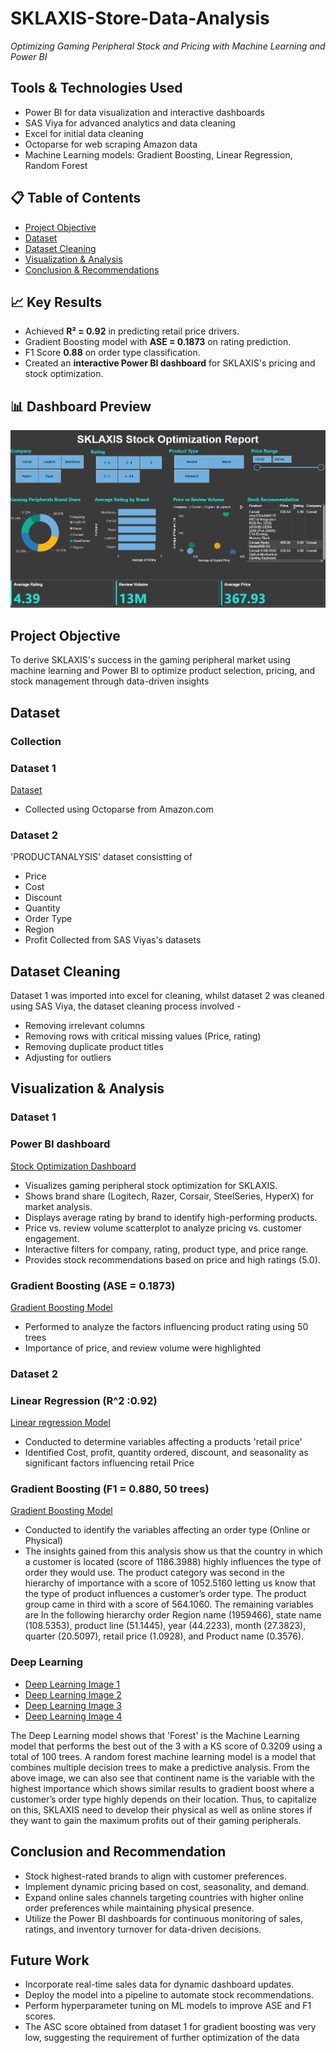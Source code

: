 # SKLAXIS-Store-Data-Analysis
*Optimizing Gaming Peripheral Stock and Pricing with Machine Learning and Power BI*

## Tools & Technologies Used
- Power BI for data visualization and interactive dashboards
- SAS Viya for advanced analytics and data cleaning
- Excel for initial data cleaning
- Octoparse for web scraping Amazon data
- Machine Learning models: Gradient Boosting, Linear Regression, Random Forest

## 📋 Table of Contents
- [Project Objective](#project-objective)
- [Dataset](#dataset)
- [Dataset Cleaning](#dataset-cleaning)
- [Visualization & Analysis](#visualization--analysis)
- [Conclusion & Recommendations](#conclusion--recommendations)

## 📈 Key Results
- Achieved **R² = 0.92** in predicting retail price drivers.
- Gradient Boosting model with **ASE = 0.1873** on rating prediction.
- F1 Score **0.88** on order type classification.
- Created an **interactive Power BI dashboard** for SKLAXIS's pricing and stock optimization.

## 📊 Dashboard Preview

![SKLAXIS Power BI Dashboard](https://github.com/Mohammed-Hanzala-Khan/Business-Data-Analytics-Portfolio/blob/main/SKLAXIS%20Dashboard.png)




## Project Objective
To derive SKLAXIS's success in the gaming peripheral market using machine learning and Power BI to optimize product selection, pricing, and stock management through data-driven insights

## Dataset
### Collection
### Dataset 1
<a href="https://github.com/Mohammed-Hanzala-Khan/Business-Data-Analytics-Portfolio/blob/main/SKLAXIS's%20Store%20Raw%20Data.xlsx">Dataset</a>
- Collected using Octoparse from Amazon.com

### Dataset 2 
'PRODUCTANALYSIS' dataset consistting of 
- Price
- Cost
- Discount
- Quantity
- Order Type
- Region
- Profit
Collected from SAS Viyas's datasets

## Dataset Cleaning
Dataset 1 was imported into excel for cleaning, whilst dataset 2 was cleaned using SAS Viya, the dataset cleaning process involved - 
- Removing irrelevant columns
- Removing rows with critical missing values (Price, rating)
- Removing duplicate product titles
- Adjusting for outliers


## Visualization & Analysis
### Dataset 1
### Power BI dashboard 
<a href="https://github.com/Mohammed-Hanzala-Khan/Business-Data-Analytics-Portfolio/blob/main/SKLAXIS%20Dashboard.png">Stock Optimization Dashboard</a>
* Visualizes gaming peripheral stock optimization for SKLAXIS.
* Shows brand share (Logitech, Razer, Corsair, SteelSeries, HyperX) for market analysis.
* Displays average rating by brand to identify high-performing products.
* Price vs. review volume scatterplot to analyze pricing vs. customer engagement.
* Interactive filters for company, rating, product type, and price range.
* Provides stock recommendations based on price and high ratings (5.0).

### Gradient Boosting (ASE = 0.1873)
<a href="https://github.com/Mohammed-Hanzala-Khan/Business-Data-Analytics-Portfolio/blob/main/Snapshot%20of%20Gradient%20boosting%20-%20Rating%201%2007-09-2023%20at%203.31.32%20AM.png">Gradient Boosting Model</a>

* Performed to analyze the factors influencing product rating using 50 trees
* Importance of price, and review volume were highlighted

### Dataset 2

### Linear Regression (R^2 :0.92)
<a href="https://github.com/Mohammed-Hanzala-Khan/Business-Data-Analytics-Portfolio/blob/main/Snapshot%20of%20Linear%20regression%20-%20Retail%20Price%201%2007-09-2023%20at%203.57.33%20AM.png">Linear regression Model</a>

* Conducted to determine variables affecting a products 'retail price'
* Identified Cost, profit, quantity ordered, discount, and seasonality as significant factors influencing retail Price


### Gradient Boosting (F1 = 0.880, 50 trees)
<a href="https://github.com/Mohammed-Hanzala-Khan/Business-Data-Analytics-Portfolio/blob/main/image_2025-07-02_234432642.png">Gradient Boosting Model</a>

* Conducted to identify the variables affecting an order type (Online or Physical)
* The insights gained from this analysis show us that the country in which a customer is located (score of 1186.3988) highly influences the type of order they would use. The product category was second in the hierarchy of importance with a score of 1052.5160 letting us know that the type of product influences a customer’s order type. The product group came in third with a score of 564.1060. The remaining variables are In the following hierarchy order Region name (1959466), state name (108.5353), product line (51.1445), year (44.2233), month (27.3823), quarter (20.5097), retail price (1.0928), and Product name (0.3576).

### Deep Learning

- <a href="https://github.com/Mohammed-Hanzala-Khan/Business-Data-Analytics-Portfolio/blob/main/Screenshot%202023-07-09%20at%205.15.16%20PM.png">Deep Learning Image 1</a>
- <a href="https://github.com/Mohammed-Hanzala-Khan/Business-Data-Analytics-Portfolio/blob/main/Screenshot%202023-07-09%20at%205.15.03%20PM.png">Deep Learning Image 2</a>
- <a href="https://github.com/Mohammed-Hanzala-Khan/Business-Data-Analytics-Portfolio/blob/main/Screenshot%202023-07-09%20at%205.14.52%20PM.png">Deep Learning Image 3</a>
- <a href="https://github.com/Mohammed-Hanzala-Khan/Business-Data-Analytics-Portfolio/blob/main/Screenshot%202023-07-09%20at%205.14.35%20PM.png">Deep Learning Image 4</a>

The Deep Learning model shows that 'Forest' is the Machine Learning model that performs the best out of the 3 with a KS score of 0.3209 using a total of 100 trees. A random forest machine learning model is a model that combines multiple decision trees to make a predictive analysis. From the above image, we can also see that continent name is the variable with the highest importance which shows similar results to gradient boost where a customer’s order type highly depends on their location. Thus, to capitalize on this, SKLAXIS need to develop their physical as well as online stores if they want to gain the maximum profits out of their gaming peripherals.

## Conclusion and Recommendation
- Stock highest-rated brands to align with customer preferences.
- Implement dynamic pricing based on cost, seasonality, and demand.
- Expand online sales channels targeting countries with higher online order preferences while maintaining physical presence.
- Utilize the Power BI dashboards for continuous monitoring of sales, ratings, and inventory turnover for data-driven decisions.

## Future Work
- Incorporate real-time sales data for dynamic dashboard updates.
- Deploy the model into a pipeline to automate stock recommendations.
- Perform hyperparameter tuning on ML models to improve ASE and F1 scores.
- The ASC score obtained from dataset 1 for gradient boosting was very low, suggesting the requirement of further optimization of the data
  
